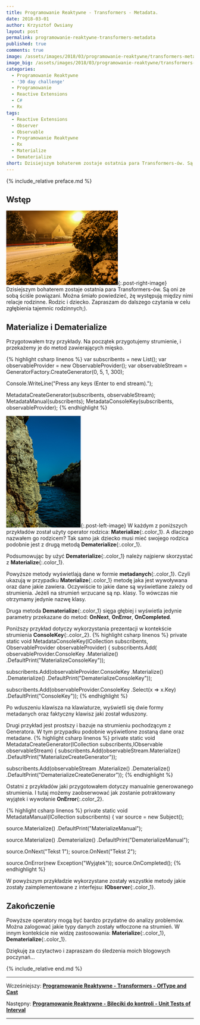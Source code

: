 ```yaml
---
title: Programowanie Reaktywne - Transformers - Metadata.
date: 2018-03-01
author: Krzysztof Owsiany
layout: post
permalink: programowanie-reaktywne-transformers-metadata
published: true
comments: true        
image: /assets/images/2018/03/programowanie-reaktywne/transformers-metadata/post.jpg
image_big: /assets/images/2018/03/programowanie-reaktywne/transformers-metadata/post-big.jpg
categories:
  - Programowanie Reaktywne
  - '30 day challenge'
  - Programowanie
  - Reactive Extensions
  - C#
  - Rx
tags:
  - Reactive Extensions
  - Observer
  - Observable
  - Programowanie Reaktywne
  - Rx
  - Materialize
  - Dematerialize
short: Dzisiejszym bohaterem zostaje ostatnia para Transformers-ów. Są oni ze sobą ściśle powiązani. Można śmiało powiedzieć, żę występują między nimi relacje rodzinne. Rodzic i dziecko. Zapraszam do dalszego czytania w celu zgłębienia tajemnic rodzinnych;).
---
```

{% include_relative preface.md %}

## Wstęp
[![Reactive Extensions - Materialize][post]][post-big]{:.post-right-image}
Dzisiejszym bohaterem zostaje ostatnia para Transformers-ów. 
Są oni ze sobą ściśle powiązani. Można śmiało powiedzieć, żę występują między nimi relacje rodzinne. Rodzic i dziecko.
Zapraszam do dalszego czytania w celu zgłębienia tajemnic rodzinnych;).

## Materialize i Dematerialize
Przygotowałem trzy przykłady. Na początek przygotujemy strumienie, i przekażemy je do metod zawierających mięsko.

{% highlight csharp linenos %}
var subscribents = new List<IDisposable>();
var observableProvider = new ObservableProvider();
var observableStream = GeneratorFactory.CreateGenerator(0, 5, 1, 300);

Console.WriteLine("Press any keys (Enter to end stream).");

MetadataCreateGenerator(subscribents, observableStream);
MetadataManual(subscribents);
MetadataConsoleKey(subscribents, observableProvider);
{% endhighlight %}

[![Reactive Extensions - Dematerialize][image1]][image1-big]{:.post-left-image}
W każdym z poniższych przykładów został użyty operator rodzica: **Materialize**{:.color_1}. A dlaczego nazwałem go rodzicem? 
Tak samo jak dziecko musi mieć swojego rodzica podobnie jest z drugą metodą **Dematerialize**{:.color_1}.

Podsumowując by użyć **Dematerialize**{:.color_1} należy najpierw skorzystać z **Materialize**{:.color_1}.

Powyższe metody wyświetlają dane w formie **metadanych**{:.color_1}. Czyli ukazują w przypadku **Materialize**{:.color_1} metodę jaka jest wywoływana oraz dane jakie zawiera. Oczywiście to jakie dane są wyświetlane zależy od strumienia. Jeżeli na strumień wrzucane są np. klasy. To wówczas nie otrzymamy jedynie nazwę klasy.

Druga metoda **Dematerialize**{:.color_1} sięga głębiej i wyświetla jedynie parametry przekazane do metod: **OnNext**, **OnError**, **OnCompleted**.

Poniższy przykład dotyczy wykorzystania prezentacji w kontekście strumienia **ConsoleKey**{:.color_2}.
{% highlight csharp linenos %}
private static void MetadataConsoleKey(ICollection<IDisposable> subscribents, ObservableProvider observableProvider)
{
  subscribents.Add(
    observableProvider.ConsoleKey
      .Materialize()
      .DefaultPrint("MaterializeConsoleKey"));

  subscribents.Add(observableProvider.ConsoleKey
    .Materialize()
    .Dematerialize()
    .DefaultPrint("DematerializeConsoleKey"));

  subscribents.Add(observableProvider.ConsoleKey
    .Select(x => x.Key)
    .DefaultPrint("ConsoleKey"));
{% endhighlight %}

Po wduszeniu klawisza na klawiaturze, wyświetli się dwie formy metadanych oraz faktyczny klawisz jaki został wduszony.

Drugi przykład jest prostszy i bazuje na strumieniu pochodzącym z Generatora. 
W tym przypadku podobnie wyświetlone zostaną dane oraz metadane.
{% highlight csharp linenos %}
private static void MetadataCreateGenerator(ICollection<IDisposable> subscribents,IObservable<int> observableStream)
{
  subscribents.Add(observableStream.Materialize()
    .DefaultPrint("MaterializeCreateGenerator"));

  subscribents.Add(observableStream
    .Materialize()
    .Dematerialize()
    .DefaultPrint("DematerializeCreateGenerator"));
{% endhighlight %}

Ostatni z przykładów jaki przygotowałem dotyczy manualnie generowanego strumienia. 
I tutaj możemy zaobserwować jak zostanie potraktowany wyjątek i wywołanie **OnError**{:.color_2}.

{% highlight csharp linenos %}
private static void MetadataManual(ICollection<IDisposable> subscribents)
{
  var source = new Subject<string>();

  source.Materialize()
    .DefaultPrint("MaterializeManual");

  source.Materialize()
    .Dematerialize()
    .DefaultPrint("DematerializeManual");

  source.OnNext("Tekst 1");
  source.OnNext("Tekst 2");

  source.OnError(new Exception("Wyjątek"));
  source.OnCompleted();
{% endhighlight %}

W powyższym przykładzie wykorzystane zostały wszystkie metody jakie zostały zaimplementowane z interfejsu: **IObserver**{:.color_1}.

## Zakończenie
Powyższe operatory mogą być bardzo przydatne do analizy problemów. Można zalogować jakie typy danych zostały wtłoczone na strumień. 
W innym kontekście nie widzę zastosowania: **Materialize**{:.color_1}, **Dematerialize**{:.color_1}.

Dziękuję za czytactwo i zapraszam do śledzenia moich blogowych poczynań...

{% include_relative end.md %}

------
Wcześniejszy: **[Programowanie Reaktywne - Transformers - OfType and Cast][previous]**

Następny: **[Programowanie Reaktywne - Bileciki do kontroli - Unit Tests of Interval][next]**

------
[previous]: {{site.url}}/programowanie-reaktywne-transformers-of-type-and-cast
[next]: {{site.url}}/programowanie-reaktywne-bileciki-do-kontroli-unit-tests-of-interval

[post]: /assets/images/2018/03/programowanie-reaktywne/transformers-metadata/post.jpg
[post-big]: /assets/images/2018/03/programowanie-reaktywne/transformers-metadata/post-big.jpg

[image1]: /assets/images/2018/03/programowanie-reaktywne/transformers-metadata/image1.jpg
[image1-big]: /assets/images/2018/03/programowanie-reaktywne/transformers-metadata/image1-big.jpg